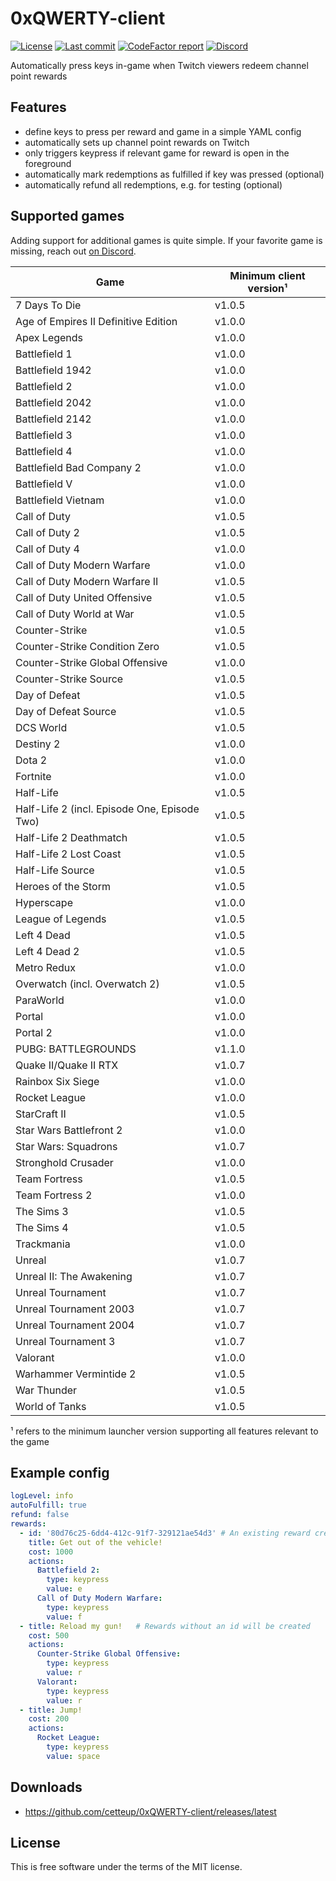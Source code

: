# 0xQWERTY-client

[![License](https://img.shields.io/github/license/cetteup/0xQWERTY-client)](/LICENSE)
[![Last commit](https://img.shields.io/github/last-commit/cetteup/0xQWERTY-client)](https://github.com/cetteup/joinme.click-launcher/commits/main)
[![CodeFactor report](https://img.shields.io/codefactor/grade/github/cetteup/0xQWERTY-client)](https://www.codefactor.io/repository/github/cetteup/0xqwerty-client)
[![Discord](https://img.shields.io/discord/1032672744183181382?label=Discord)](https://discord.gg/dN6N4PRZHc)

Automatically press keys in-game when Twitch viewers redeem channel point rewards

## Features

- define keys to press per reward and game in a simple YAML config
- automatically sets up channel point rewards on Twitch
- only triggers keypress if relevant game for reward is open in the foreground
- automatically mark redemptions as fulfilled if key was pressed (optional)
- automatically refund all redemptions, e.g. for testing (optional)

## Supported games

Adding support for additional games is quite simple. If your favorite game is missing, reach out [on Discord](https://discord.gg/dN6N4PRZHc).

| Game                                         | Minimum client version¹ |
|----------------------------------------------|-------------------------|
| 7 Days To Die                                | v1.0.5                  |
| Age of Empires II Definitive Edition         | v1.0.0                  |
| Apex Legends                                 | v1.0.0                  |
| Battlefield 1                                | v1.0.0                  |
| Battlefield 1942                             | v1.0.0                  |
| Battlefield 2                                | v1.0.0                  |
| Battlefield 2042                             | v1.0.0                  |
| Battlefield 2142                             | v1.0.0                  |
| Battlefield 3                                | v1.0.0                  |
| Battlefield 4                                | v1.0.0                  |
| Battlefield Bad Company 2                    | v1.0.0                  |
| Battlefield V                                | v1.0.0                  |
| Battlefield Vietnam                          | v1.0.0                  |
| Call of Duty                                 | v1.0.5                  |
| Call of Duty  2                              | v1.0.5                  |
| Call of Duty 4                               | v1.0.0                  |
| Call of Duty Modern Warfare                  | v1.0.0                  |
| Call of Duty Modern Warfare II               | v1.0.5                  |
| Call of Duty United Offensive                | v1.0.5                  |
| Call of Duty World at War                    | v1.0.5                  |
| Counter-Strike                               | v1.0.5                  |
| Counter-Strike Condition Zero                | v1.0.5                  |
| Counter-Strike Global Offensive              | v1.0.0                  |
| Counter-Strike Source                        | v1.0.5                  |
| Day of Defeat                                | v1.0.5                  |
| Day of Defeat Source                         | v1.0.5                  |
| DCS World                                    | v1.0.5                  |
| Destiny 2                                    | v1.0.0                  |
| Dota 2                                       | v1.0.0                  |
| Fortnite                                     | v1.0.0                  |
| Half-Life                                    | v1.0.5                  |
| Half-Life 2 (incl. Episode One, Episode Two) | v1.0.5                  |
| Half-Life 2 Deathmatch                       | v1.0.5                  |
| Half-Life 2 Lost Coast                       | v1.0.5                  |
| Half-Life Source                             | v1.0.5                  |
| Heroes of the Storm                          | v1.0.5                  |
| Hyperscape                                   | v1.0.0                  |
| League of Legends                            | v1.0.5                  |
| Left 4 Dead                                  | v1.0.5                  |
| Left 4 Dead 2                                | v1.0.5                  |
| Metro Redux                                  | v1.0.0                  |
| Overwatch (incl. Overwatch 2)                | v1.0.5                  |
| ParaWorld                                    | v1.0.0                  |
| Portal                                       | v1.0.0                  |
| Portal 2                                     | v1.0.0                  |
| PUBG: BATTLEGROUNDS                          | v1.1.0                  |
| Quake II/Quake II RTX                        | v1.0.7                  |
| Rainbox Six Siege                            | v1.0.0                  |
| Rocket League                                | v1.0.0                  |
| StarCraft II                                 | v1.0.5                  |
| Star Wars Battlefront 2                      | v1.0.0                  |
| Star Wars: Squadrons                         | v1.0.7                  |
| Stronghold Crusader                          | v1.0.0                  |
| Team Fortress                                | v1.0.5                  |
| Team Fortress 2                              | v1.0.0                  |
| The Sims 3                                   | v1.0.5                  |
| The Sims 4                                   | v1.0.5                  |
| Trackmania                                   | v1.0.0                  |
| Unreal                                       | v1.0.7                  |
| Unreal II: The Awakening                     | v1.0.7                  |
| Unreal Tournament                            | v1.0.7                  |
| Unreal Tournament 2003                       | v1.0.7                  |
| Unreal Tournament 2004                       | v1.0.7                  |
| Unreal Tournament 3                          | v1.0.7                  |
| Valorant                                     | v1.0.0                  |
| Warhammer Vermintide 2                       | v1.0.5                  |
| War Thunder                                  | v1.0.5                  |
| World of Tanks                               | v1.0.5                  |

¹ refers to the minimum launcher version supporting all features relevant to the game

## Example config

```yaml
logLevel: info
autoFulfill: true
refund: false
rewards:
  - id: '80d76c25-6dd4-412c-91f7-329121ae54d3' # An existing reward created by 0xQWERTY
    title: Get out of the vehicle!
    cost: 1000
    actions:
      Battlefield 2:
        type: keypress
        value: e
      Call of Duty Modern Warfare:
        type: keypress
        value: f
  - title: Reload my gun!   # Rewards without an id will be created
    cost: 500
    actions:
      Counter-Strike Global Offensive:
        type: keypress
        value: r
      Valorant:
        type: keypress
        value: r
  - title: Jump!
    cost: 200
    actions:
      Rocket League:
        type: keypress
        value: space
```

## Downloads

* https://github.com/cetteup/0xQWERTY-client/releases/latest

License
-------

This is free software under the terms of the MIT license.
